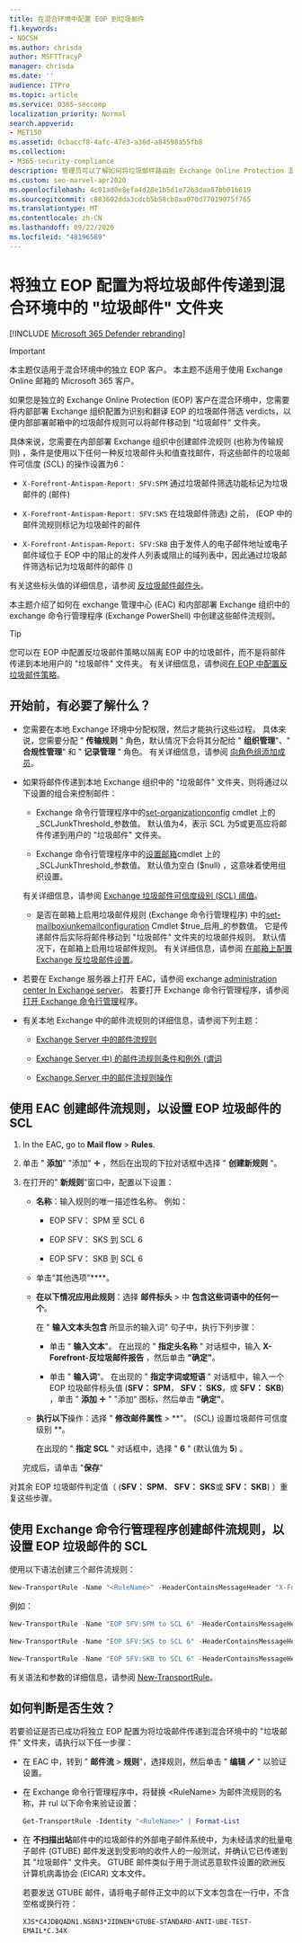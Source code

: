 ```yaml
---
title: 在混合环境中配置 EOP 到垃圾邮件
f1.keywords:
- NOCSH
ms.author: chrisda
author: MSFTTracyP
manager: chrisda
ms.date: ''
audience: ITPro
ms.topic: article
ms.service: O365-seccomp
localization_priority: Normal
search.appverid:
- MET150
ms.assetid: 0cbaccf8-4afc-47e3-a36d-a84598a55fb8
ms.collection:
- M365-security-compliance
description: 管理员可以了解如何将垃圾邮件路由到 Exchange Online Protection 混合环境中的用户垃圾邮件文件夹。
ms.custom: seo-marvel-apr2020
ms.openlocfilehash: 4c01ad0e8efa4d28e1b5d1e72b3daa87bb01b619
ms.sourcegitcommit: c083602dda3cdcb5b58cb8aa070d77019075f765
ms.translationtype: MT
ms.contentlocale: zh-CN
ms.lasthandoff: 09/22/2020
ms.locfileid: "48196589"
---
```

# <a name="configure-standalone-eop-to-deliver-spam-to-the-junk-email-folder-in-hybrid-environments"></a>将独立 EOP 配置为将垃圾邮件传递到混合环境中的 "垃圾邮件" 文件夹

[!INCLUDE [Microsoft 365 Defender rebranding](../includes/microsoft-defender-for-office.md)]


> [!IMPORTANT]
> 本主题仅适用于混合环境中的独立 EOP 客户。 本主题不适用于使用 Exchange Online 邮箱的 Microsoft 365 客户。

如果您是独立的 Exchange Online Protection (EOP) 客户在混合环境中，您需要将内部部署 Exchange 组织配置为识别和翻译 EOP 的垃圾邮件筛选 verdicts，以便内部部署邮箱中的垃圾邮件规则可以将邮件移动到 "垃圾邮件" 文件夹。

具体来说，您需要在内部部署 Exchange 组织中创建邮件流规则 (也称为传输规则) ，条件是使用以下任何一种反垃圾邮件头和值查找邮件，将这些邮件的垃圾邮件可信度 (SCL) 的操作设置为6：

- `X-Forefront-Antispam-Report: SFV:SPM` 通过垃圾邮件筛选功能标记为垃圾邮件的 (邮件) 

- `X-Forefront-Antispam-Report: SFV:SKS` 在垃圾邮件筛选) 之前， (EOP 中的邮件流规则标记为垃圾邮件的邮件

- `X-Forefront-Antispam-Report: SFV:SKB` 由于发件人的电子邮件地址或电子邮件域位于 EOP 中的阻止的发件人列表或阻止的域列表中，因此通过垃圾邮件筛选标记为垃圾邮件的邮件 () 

有关这些标头值的详细信息，请参阅 [反垃圾邮件邮件头](anti-spam-message-headers.md)。

本主题介绍了如何在 exchange 管理中心 (EAC) 和内部部署 Exchange 组织中的 exchange 命令行管理程序 (Exchange PowerShell) 中创建这些邮件流规则。

> [!TIP]
> 您可以在 EOP 中配置反垃圾邮件策略以隔离 EOP 中的垃圾邮件，而不是将邮件传递到本地用户的 "垃圾邮件" 文件夹。 有关详细信息，请参阅[在 EOP 中配置反垃圾邮件策略](configure-your-spam-filter-policies.md)。

## <a name="what-do-you-need-to-know-before-you-begin"></a>开始前，有必要了解什么？

- 您需要在本地 Exchange 环境中分配权限，然后才能执行这些过程。 具体来说，您需要分配 " **传输规则** " 角色，默认情况下会将其分配给 " **组织管理**"、" **合规性管理**" 和 " **记录管理** " 角色。 有关详细信息，请参阅 [向角色组添加成员](https://docs.microsoft.com/Exchange/permissions/role-group-members?view=exchserver-2019#add-members-to-a-role-group)。

- 如果将邮件传递到本地 Exchange 组织中的 "垃圾邮件" 文件夹，则将通过以下设置的组合来控制邮件：

  - Exchange 命令行管理程序中的[set-organizationconfig](https://docs.microsoft.com/powershell/module/exchange/set-organizationconfig) cmdlet 上的_SCLJunkThreshold_参数值。 默认值为4，表示 SCL 为5或更高应将邮件传递到用户的 "垃圾邮件" 文件夹。

  - Exchange 命令行管理程序中的[设置邮箱](https://docs.microsoft.com/powershell/module/exchange/set-mailbox)cmdlet 上的_SCLJunkThreshold_参数值。 默认值为空白 ($null) ，这意味着使用组织设置。

  有关详细信息，请参阅 [Exchange 垃圾邮件可信度级别 (SCL) 阈值](https://docs.microsoft.com/Exchange/antispam-and-antimalware/antispam-protection/scl)。

  - 是否在邮箱上启用垃圾邮件规则 (Exchange 命令行管理程序) 中的[set-mailboxjunkemailconfiguration](https://docs.microsoft.com/powershell/module/exchange/set-mailboxjunkemailconfiguration) Cmdlet $true_启用_的参数值。 它是传递邮件后实际将邮件移动到 "垃圾邮件" 文件夹的垃圾邮件规则。 默认情况下，在邮箱上启用垃圾邮件规则。 有关详细信息，请参阅 [在邮箱上配置 Exchange 反垃圾邮件设置](https://docs.microsoft.com/Exchange/antispam-and-antimalware/antispam-protection/configure-antispam-settings)。

- 若要在 Exchange 服务器上打开 EAC，请参阅 exchange [administration center In Exchange server](https://docs.microsoft.com/Exchange/architecture/client-access/exchange-admin-center)。 若要打开 Exchange 命令行管理程序，请参阅 [打开 Exchange 命令行管理](https://docs.microsoft.com/powershell/exchange/open-the-exchange-management-shell)程序。

- 有关本地 Exchange 中的邮件流规则的详细信息，请参阅下列主题：

  - [Exchange Server 中的邮件流规则](https://docs.microsoft.com/Exchange/policy-and-compliance/mail-flow-rules/mail-flow-rules)

  - [Exchange Server 中) 的邮件流规则条件和例外 (谓词](https://docs.microsoft.com/Exchange/policy-and-compliance/mail-flow-rules/conditions-and-exceptions)

  - [Exchange Server 中的邮件流规则操作](https://docs.microsoft.com/Exchange/policy-and-compliance/mail-flow-rules/actions)

## <a name="use-the-eac-to-create-mail-flow-rules-that-set-the-scl-of-eop-spam-messages"></a>使用 EAC 创建邮件流规则，以设置 EOP 垃圾邮件的 SCL

1. In the EAC, go to **Mail flow** \> **Rules**.

2. 单击 " **添加**" "添加" ![ 图标 ](../../media/ITPro-EAC-AddIcon.png) ，然后在出现的下拉对话框中选择 " **创建新规则** "。

3. 在打开的" **新规则**"窗口中，配置以下设置：

   - **名称**：输入规则的唯一描述性名称。 例如：

     - EOP SFV： SPM 至 SCL 6

     - EOP SFV： SKS 到 SCL 6

     - EOP SFV： SKB 到 SCL 6

   - 单击“其他选项”****。

   - **在以下情况应用此规则**：选择 **邮件标头** \> 中 **包含这些词语中的任何一个**。

     在 " **输入文本头包含** 所显示的输入词" 句子中，执行下列步骤：

     - 单击 " **输入文本**"。 在出现的 " **指定头名称** " 对话框中，输入 **X-Forefront-反垃圾邮件报告** ，然后单击 **"确定"**。

     - 单击 "  **输入词**"。 在出现的 " **指定字词或短语** " 对话框中，输入一个 EOP 垃圾邮件标头值 (**SFV： SPM**， **SFV： SKS**，或 **SFV： SKB**) ，单击 " **添加** ![ ](../../media/ITPro-EAC-AddIcon.png) " "添加" 图标，然后单击 **"确定"**。

   - **执行以下**操作：选择 " **修改邮件属性** \> **"。 (SCL) 设置垃圾邮件可信度级别 **。

     在出现的 " **指定 SCL** " 对话框中，选择 " **6** " (默认值为 **5**) 。

   完成后，请单击 "**保存**"

对其余 EOP 垃圾邮件判定值（ (**SFV： SPM**、 **SFV： SKS**或 **SFV： SKB**) ）重复这些步骤。

## <a name="use-the-exchange-management-shell-to-create-mail-flow-rules-that-set-the-scl-of-eop-spam-messages"></a>使用 Exchange 命令行管理程序创建邮件流规则，以设置 EOP 垃圾邮件的 SCL

使用以下语法创建三个邮件流规则：

```Powershell
New-TransportRule -Name "<RuleName>" -HeaderContainsMessageHeader "X-Forefront-Antispam-Report" -HeaderContainsWords "<EOPSpamFilteringVerdict>" -SetSCL 6
```

例如：

```Powershell
New-TransportRule -Name "EOP SFV:SPM to SCL 6" -HeaderContainsMessageHeader "X-Forefront-Antispam-Report" -HeaderContainsWords "SFV:SPM" -SetSCL 6
```

```Powershell
New-TransportRule -Name "EOP SFV:SKS to SCL 6" -HeaderContainsMessageHeader "X-Forefront-Antispam-Report" -HeaderContainsWords "SFV:SKS" -SetSCL 6
```

```Powershell
New-TransportRule -Name "EOP SFV:SKB to SCL 6" -HeaderContainsMessageHeader "X-Forefront-Antispam-Report" -HeaderContainsWords "SFV:SKB" -SetSCL 6
```

有关语法和参数的详细信息，请参阅 [New-TransportRule](https://docs.microsoft.com/powershell/module/exchange/new-transportrule)。

## <a name="how-do-you-know-this-worked"></a>如何判断是否生效？

若要验证是否已成功将独立 EOP 配置为将垃圾邮件传递到混合环境中的 "垃圾邮件" 文件夹，请执行以下任一步骤：

- 在 EAC 中，转到 " **邮件流** \> **规则**"，选择规则，然后单击 " **编辑** ![ 编辑图标 ](../../media/ITPro-EAC-EditIcon.png) " 以验证设置。

- 在 Exchange 命令行管理程序中，将替换 \<RuleName\> 为邮件流规则的名称，并 rul 以下命令来验证设置：

  ```powershell
  Get-TransportRule -Identity "<RuleName>" | Format-List
  ```

- 在 **不扫描出站**邮件中的垃圾邮件的外部电子邮件系统中，为未经请求的批量电子邮件 (GTUBE) 邮件发送到受影响的收件人的一般测试，并确认它已传递到其 "垃圾邮件" 文件夹。 GTUBE 邮件类似于用于测试恶意软件设置的欧洲反计算机病毒协会 (EICAR) 文本文件。

  若要发送 GTUBE 邮件，请将电子邮件正文中的以下文本包含在一行中，不含空格或换行符：

  ```text
  XJS*C4JDBQADN1.NSBN3*2IDNEN*GTUBE-STANDARD-ANTI-UBE-TEST-EMAIL*C.34X
  ```
